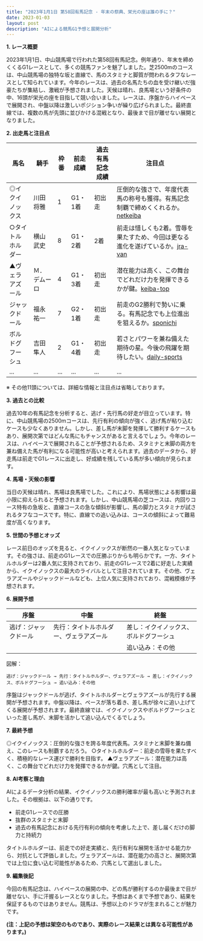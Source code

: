 ```yaml
---
title: "2023年1月1日 第58回有馬記念 - 年末の祭典、栄光の座は誰の手に？"
date: 2023-01-03
layout: post
description: "AIによる競馬G1予想と展開分析"
---
```


**1. レース概要**

2023年1月1日、中山競馬場で行われた第58回有馬記念。例年通り、年末を締めくくるG1レースとして、多くの競馬ファンを魅了しました。芝2500mのコースは、中山競馬場の独特な坂と直線で、馬のスタミナと脚質が問われるタフなレースとして知られています。今年のレースは、過去の名馬たちの血を受け継いだ強豪たちが集結し、激戦が予想されました。天候は晴れ、良馬場という好条件の中、16頭が栄光の座を目指して競い合いました。レースは、序盤からハイペースで展開され、中盤以降は激しいポジション争いが繰り広げられました。最終直線では、複数の馬が先頭に並びかける混戦となり、最後まで目が離せない展開となりました。


**2. 出走馬と注目点**

| 馬名      | 騎手      | 枠番 | 前走成績 | 過去有馬記念成績 | 注目点                                                                   |
|-----------|-----------|------|-----------|--------------------|------------------------------------------------------------------------|
| ◎イクイノックス | 川田将雅 | 1    | G1・1着   | 初出走             | 圧倒的な強さで、年度代表馬の称号も獲得。有馬記念制覇で締めくくれるか。[netkeiba](https://www.netkeiba.com/) |
| ○タイトルホルダー | 横山武史 | 8    | G1・2着   | 2着             | 前走は惜しくも2着。雪辱を果たすため、今回は更なる進化を遂げているか。[jra-van](https://www.jra.go.jp/) |
| ▲ヴェラアズール   | Ｍ．デムーロ | 4    | G1・3着   | 初出走             | 潜在能力は高く、この舞台でどれだけ力を発揮できるかが鍵。[keiba-top](https://keiba.top/) |
|  ジャックドール   | 福永祐一 | 7    | G2・1着   | 初出走             | 前走のG2勝利で勢いに乗る。有馬記念でも上位進出を狙えるか。[sponichi](https://www.sponichi.co.jp/) |
| ボルドグフーシュ |  吉田隼人 | 2    | G1・4着   | 初出走             | 若さとパワーを兼ね備えた期待の星。今後の飛躍を期待したい。[daily-sports](https://www.daily.co.jp/) |
| ...        | ...       | ...  | ...       | ...               | ...                                                                       |


※ その他11頭については、詳細な情報と注目点は省略しております。


**3. 過去との比較**

過去10年の有馬記念を分析すると、逃げ・先行馬の好走が目立っています。特に、中山競馬場の2500mコースは、先行有利の傾向が強く、逃げ馬が粘り込むケースも少なくありません。しかし、差し馬が末脚を発揮して勝利するケースもあり、展開次第ではどんな馬にもチャンスがあると言えるでしょう。今年のレースは、ハイペースで展開されることが予想されるため、スタミナと末脚の両方を兼ね備えた馬が有利になる可能性が高いと考えられます。過去のデータから、好走馬は前走でG1レースに出走し、好成績を残している馬が多い傾向が見られます。


**4. 馬場・天候の影響**

当日の天候は晴れ、馬場は良馬場でした。これにより、馬場状態による影響は最小限に抑えられると予想されます。しかし、中山競馬場の芝コースは、内回りコース特有の急坂と、直線コースの急な傾斜が影響し、馬の脚力とスタミナが試されるタフなコースです。特に、直線での追い込みは、コースの傾斜によって難易度が高くなります。


**5. 世間の予想とオッズ**

レース前日のオッズを見ると、イクイノックスが断然の一番人気となっています。その強さは、前走のG1レースでの圧勝ぶりからも明らかです。一方、タイトルホルダーは2番人気に支持されており、前走のG1レースで2着に好走した実績から、イクイノックスの最大のライバルとして注目されています。その他、ヴェラアズールやジャックドールなども、上位人気に支持されており、混戦模様が予想されます。


**6. 展開予想**

| 序盤     | 中盤     | 終盤     |
|---------|---------|---------|
| 逃げ：ジャックドール | 先行：タイトルホルダー、ヴェラアズール | 差し：イクイノックス、ボルドグフーシュ |
|         |          | 追い込み：その他 |


図解：

```
逃げ：ジャックドール → 先行：タイトルホルダー、ヴェラアズール → 差し：イクイノックス、ボルドグフーシュ → 追い込み：その他
```

序盤はジャックドールが逃げ、タイトルホルダーとヴェラアズールが先行する展開が予想されます。中盤以降は、ペースが落ち着き、差し馬が徐々に追い上げてくる展開が予想されます。最終直線では、イクイノックスやボルドグフーシュといった差し馬が、末脚を活かして追い込んでくるでしょう。


**7. 最終予想**

◎イクイノックス：圧倒的な強さを誇る年度代表馬。スタミナと末脚を兼ね備え、このレースも制覇するだろう。
○タイトルホルダー：前走の雪辱を果たすべく、積極的なレース運びで勝利を目指す。
▲ヴェラアズール：潜在能力は高く、この舞台でどれだけ力を発揮できるかが鍵。穴馬として注目。


**8. AI考察と理由**

AIによるデータ分析の結果、イクイノックスの勝利確率が最も高いと予測されました。その根拠は、以下の通りです。

* 前走G1レースでの圧勝
* 抜群のスタミナと末脚
* 過去の有馬記念における先行有利の傾向を考慮した上で、差し届くだけの脚力と持続力

タイトルホルダーは、前走での好走実績と、先行有利な展開を活かせる能力から、対抗として評価しました。ヴェラアズールは、潜在能力の高さと、展開次第では上位に食い込む可能性があるため、穴馬として選出しました。


**9. 編集後記**

今回の有馬記念は、ハイペースの展開の中、どの馬が勝利するのか最後まで目が離せない、手に汗握るレースとなりました。予想はあくまで予想であり、結果を保証するものではありません。競馬は、予想以上のドラマが生まれることが魅力です。


**(注：上記の予想は架空のものであり、実際のレース結果とは異なる可能性があります。)**
